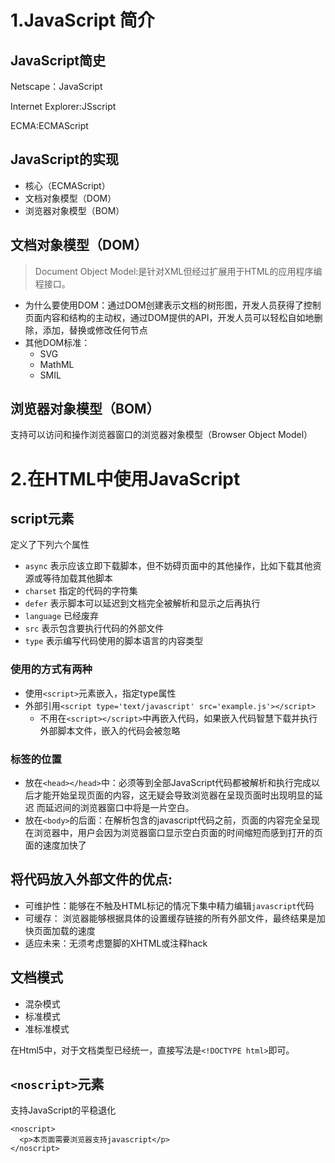 # 1.JavaScript 简介
## JavaScript简史
  Netscape：JavaScript

  Internet Explorer:JSscript

  ECMA:ECMAScript
## JavaScript的实现
- 核心（ECMAScript）
- 文档对象模型（DOM）
- 浏览器对象模型（BOM）

## 文档对象模型（DOM）

> Document Object Model:是针对XML但经过扩展用于HTML的应用程序编程接口。

- 为什么要使用DOM：通过DOM创建表示文档的树形图，开发人员获得了控制页面内容和结构的主动权，通过DOM提供的API，开发人员可以轻松自如地删除，添加，替换或修改任何节点
- 其他DOM标准：
    - SVG
    - MathML
    - SMIL

## 浏览器对象模型（BOM）
支持可以访问和操作浏览器窗口的浏览器对象模型（Browser Object Model）

# 2.在HTML中使用JavaScript

## script元素

定义了下列六个属性

- `async` 表示应该立即下载脚本，但不妨碍页面中的其他操作，比如下载其他资源或等待加载其他脚本
- `charset` 指定的代码的字符集
- `defer` 表示脚本可以延迟到文档完全被解析和显示之后再执行
- `language` 已经废弃
- `src` 表示包含要执行代码的外部文件
- `type` 表示编写代码使用的脚本语言的内容类型

### 使用的方式有两种
- 使用`<script>`元素嵌入，指定type属性
- 外部引用`<script type='text/javascript' src='example.js'></script>`
  - 不用在`<script></script>`中再嵌入代码，如果嵌入代码智慧下载并执行外部脚本文件，嵌入的代码会被忽略

### 标签的位置
- 放在`<head></head>`中：必须等到全部JavaScript代码都被解析和执行完成以后才能开始呈现页面的内容，这无疑会导致浏览器在呈现页面时出现明显的延迟 而延迟间的浏览器窗口中将是一片空白。
- 放在`<body>`的后面：在解析包含的javascript代码之前，页面的内容完全呈现在浏览器中，用户会因为浏览器窗口显示空白页面的时间缩短而感到打开的页面的速度加快了

## 将代码放入外部文件的优点:

- 可维护性：能够在不触及HTML标记的情况下集中精力编辑`javascript`代码
- 可缓存： 浏览器能够根据具体的设置缓存链接的所有外部文件，最终结果是加快页面加载的速度
- 适应未来：无须考虑蹩脚的XHTML或注释hack

## 文档模式

- 混杂模式
- 标准模式
- 准标准模式

在Html5中，对于文档类型已经统一，直接写法是`<!DOCTYPE html>`即可。

## `<noscript>`元素

支持JavaScript的平稳退化

    <noscript>
      <p>本页面需要浏览器支持javascript</p>
    </noscript>

#
